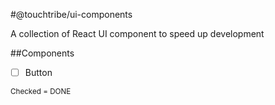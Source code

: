 #@touchtribe/ui-components

A collection of React UI component to speed up development

##Components

- [ ] Button

<small>Checked = DONE</small>
